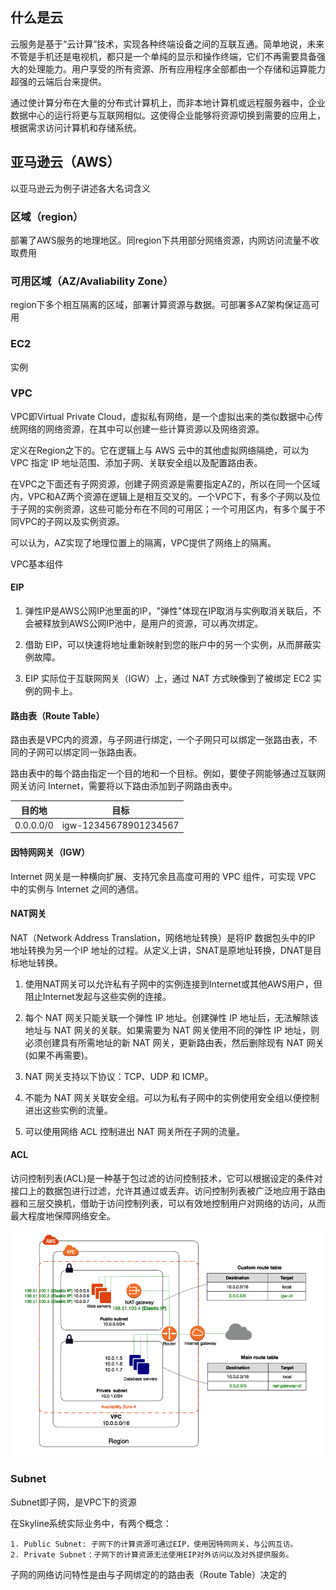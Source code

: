 ## 什么是云
云服务是基于“云计算”技术，实现各种终端设备之间的互联互通。简单地说，未来不管是手机还是电视机，都只是一个单纯的显示和操作终端，它们不再需要具备强大的处理能力。用户享受的所有资源、所有应用程序全部都由一个存储和运算能力超强的云端后台来提供。

通过使计算分布在大量的分布式计算机上，而非本地计算机或远程服务器中，企业数据中心的运行将更与互联网相似。这使得企业能够将资源切换到需要的应用上，根据需求访问计算机和存储系统。

## 亚马逊云（AWS）
以亚马逊云为例子讲述各大名词含义

### 区域（region）
部署了AWS服务的地理地区。同region下共用部分网络资源，内网访问流量不收取费用

### 可用区域（AZ/Avaliability Zone）
region下多个相互隔离的区域，部署计算资源与数据。可部署多AZ架构保证高可用

### EC2
实例

### VPC
VPC即Virtual Private Cloud，虚拟私有网络，是一个虚拟出来的类似数据中心传统网络的网络资源，在其中可以创建一些计算资源以及网络资源。

定义在Region之下的。它在逻辑上与 AWS 云中的其他虚拟网络隔绝，可以为 VPC 指定 IP 地址范围、添加子网、关联安全组以及配置路由表。

在VPC之下面还有子网资源，创建子网资源是需要指定AZ的，所以在同一个区域内，VPC和AZ两个资源在逻辑上是相互交叉的。一个VPC下，有多个子网以及位于子网的实例资源，这些可能分布在不同的可用区；一个可用区内，有多个属于不同VPC的子网以及实例资源。

可以认为，AZ实现了地理位置上的隔离，VPC提供了网络上的隔离。

VPC基本组件
#### EIP

1. 弹性IP是AWS公网IP池里面的IP，"弹性"体现在IP取消与实例取消关联后，不会被释放到AWS公网IP池中，是用户的资源，可以再次绑定。

2. 借助 EIP，可以快速将地址重新映射到您的账户中的另一个实例，从而屏蔽实例故障。

3. EIP 实际位于互联网网关（IGW）上，通过 NAT 方式映像到了被绑定 EC2 实例的网卡上。

#### 路由表（Route Table）
路由表是VPC内的资源，与子网进行绑定，一个子网只可以绑定一张路由表，不同的子网可以绑定同一张路由表。

路由表中的每个路由指定一个目的地和一个目标。例如，要使子网能够通过互联网网关访问 Internet，需要将以下路由添加到子网路由表中。

|  目的地   | 目标  |
|  ----  | ----  |
| 0.0.0.0/0  | igw-12345678901234567 |

#### 因特网网关（IGW）
Internet 网关是一种横向扩展、支持冗余且高度可用的 VPC 组件，可实现 VPC 中的实例与 Internet 之间的通信。

#### NAT网关
NAT（Network Address Translation，网络地址转换）是将IP 数据包头中的IP 地址转换为另一个IP 地址的过程。从定义上讲，SNAT是原地址转换，DNAT是目标地址转换。

1. 使用NAT网关可以允许私有子网中的实例连接到Internet或其他AWS用户，但阻止Internet发起与这些实例的连接。

2. 每个 NAT 网关只能关联一个弹性 IP 地址。创建弹性 IP 地址后，无法解除该地址与 NAT 网关的关联。如果需要为 NAT 网关使用不同的弹性 IP 地址，则必须创建具有所需地址的新 NAT 网关，更新路由表，然后删除现有 NAT 网关 (如果不再需要)。

3. NAT 网关支持以下协议：TCP、UDP 和 ICMP。

4. 不能为 NAT 网关关联安全组。可以为私有子网中的实例使用安全组以便控制进出这些实例的流量。

5. 可以使用网络 ACL 控制进出 NAT 网关所在子网的流量。

#### ACL
访问控制列表(ACL)是一种基于包过滤的访问控制技术，它可以根据设定的条件对接口上的数据包进行过滤，允许其通过或丢弃。访问控制列表被广泛地应用于路由器和三层交换机，借助于访问控制列表，可以有效地控制用户对网络的访问，从而最大程度地保障网络安全。

![示例图](./云vpc.jpg)

### Subnet
Subnet即子网，是VPC下的资源

在Skyline系统实际业务中，有两个概念：

    1. Public Subnet: 子网下的计算资源可通过EIP，使用因特网网关，与公网互访。
    2. Private Subnet：子网下的计算资源无法使用EIP对外访问以及对外提供服务。

子网的网络访问特性是由与子网绑定的的路由表（Route Table）决定的